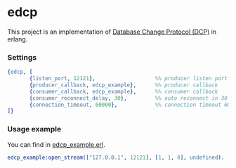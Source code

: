 edcp
================

This project is an implementation of [Database Change Protocol (DCP)](https://github.com/couchbaselabs/dcp-documentation) in erlang.

### Settings
```erlang
{edcp, [
       {listen_port, 12121},                   %% producer listen port
       {producer_callback, edcp_example},      %% producer callback
       {consumer_callback, edcp_example},      %% consumer callback
       {consumer_reconnect_delay, 30},         %% auto reconnect in 30 seconds after connection lost
       {connection_timeout, 60000},            %% connection timeout 60 seconds
]}
```

### Usage example
You can find in [edcp_example.erl](src/edcp_example.erl).

```erlang
edcp_example:open_stream(["127.0.0.1", 12121], [1, 1, 0], undefined).
```